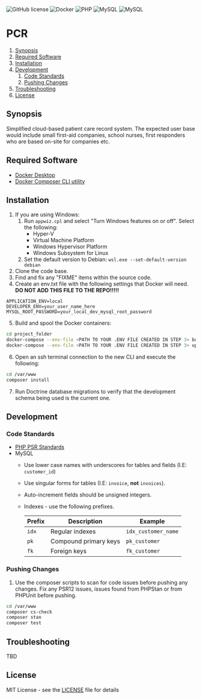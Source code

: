 ![GitHub license](https://img.shields.io/badge/license-MIT-blue.svg)
![Docker](https://badgen.net/badge/icon/docker?icon=docker&label)
![PHP](https://badgen.net/badge/php/8.3/green?icon=php)
![MySQL](https://badgen.net/badge/mysql/8.0/green?icon=php)
![MySQL](https://badgen.net/badge/laminas/3.7/orange)

# PCR

1. [Synopsis](#Synopsis)
2. [Required Software](#Required_Software)
3. [Installation](#Installation)
4. [Development](#Development)
   1. [Code Standards](#Code_Standards)
   2. [Pushing Changes](#Pushing_Changes)
5. [Troubleshooting](#Troubleshooting)
6. [License](#License)

## Synopsis <a name="Synopsis"></a>

Simplified cloud-based patient care record system.
The expected user base would include small first-aid companies, school nurses, first responders who are based on-site for companies etc.

## Required Software <a name="Required_Software"></a>

* [Docker Desktop](https://www.docker.com/products/docker-desktop/)
* [Docker Composer CLI utility](https://docs.docker.com/compose/install/)

## Installation <a name="Installation"></a>

1. If you are using Windows:
   1. Run `appwiz.cpl` and select "Turn Windows features on or off".  Select the following:
      * Hyper-V
      * Virtual Machine Platform
      * Windows Hypervisor Platform
      * Windows Subsystem for Linux
   2. Set the default version to Debian: `wsl.exe --set-default-version debian`
2. Clone the code base.
3. Find and fix any "FIXME" items within the source code.
4. Create an env.txt file with the following settings that Docker will need.
**DO NOT ADD THIS FILE TO THE REPO!!!!!**
```
APPLICATION_ENV=local
DEVELOPER_ENV=your_user_name_here
MYSQL_ROOT_PASSWORD=your_local_dev_mysql_root_password
```
5. Build and spool the Docker containers:
```bash
cd project_folder
docker-compose --env-file <PATH TO YOUR .ENV FILE CREATED IN STEP 3> build --progress=plain
docker-compose --env-file <PATH TO YOUR .ENV FILE CREATED IN STEP 3> up -d
```
6. Open an ssh terminal connection to the new CLI and execute the following:
```bash
cd /var/www
composer install
```
7. Run Doctrine database migrations to verify that the development schema being used is the current one.

## Development <a name="Development"></a>

### Code Standards <a name="Code_Standards"></a>

* [PHP PSR Standards](https://www.php-fig.org/psr/)
* MySQL
  * Use lower case names with underscores for tables and fields (I.E: `customer_id`) 
  * Use singular forms for tables (I.E:  `invoice`, **not** `invoices`).
  * Auto-increment fields should be unsigned integers.
  * Indexes - use the following prefixes.

    | Prefix | Description     | Example |
    |--------|-----------------|---------|
    | `idx`  | Regular indexes | `idx_customer_name` |
    | `pk` | Compound primary keys | `pk_customer` |
    | `fk`    | Foreign keys    | `fk_customer` |

### Pushing Changes <a name="Pushing_Changes"></a>

1. Use the composer scripts to scan for code issues before pushing any changes.
Fix any PSR12 issues, issues found from PHPStan or from PHPUnit before pushing.
```bash
cd /var/www
composer cs-check
composer stan
composer test
```

## Troubleshooting <a name="Troubleshooting"></a>

TBD

## License <a name="License"></a>

MIT License - see the [LICENSE](LICENSE.md) file for details
